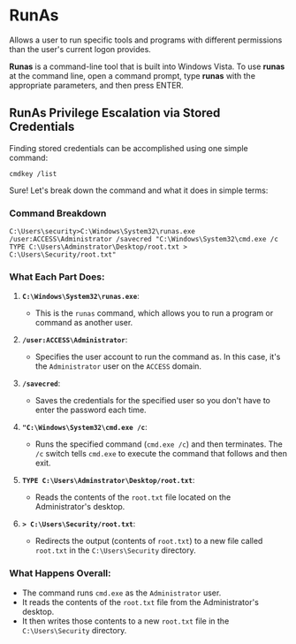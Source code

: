 # RunAs

Allows a user to run specific tools and programs with different permissions than the user's current logon provides.

**Runas** is a command-line tool that is built into Windows Vista. To use **runas** at the command line, open a command prompt, type **runas** with the appropriate parameters, and then press ENTER.

## RunAs Privilege Escalation via Stored Credentials

Finding stored credentials can be accomplished using one simple command:

```
cmdkey /list
```

Sure! Let's break down the command and what it does in simple terms:

### Command Breakdown

```
C:\Users\security>C:\Windows\System32\runas.exe /user:ACCESS\Administrator /savecred "C:\Windows\System32\cmd.exe /c TYPE C:\Users\Adminstrator\Desktop/root.txt > C:\Users\Security/root.txt"
```

### What Each Part Does:

1. **`C:\Windows\System32\runas.exe`**:
    
    - This is the `runas` command, which allows you to run a program or command as another user.
2. **`/user:ACCESS\Administrator`**:
    
    - Specifies the user account to run the command as. In this case, it's the `Administrator` user on the `ACCESS` domain.
3. **`/savecred`**:
    
    - Saves the credentials for the specified user so you don't have to enter the password each time.
4. **`"C:\Windows\System32\cmd.exe /c`**:
    
    - Runs the specified command (`cmd.exe /c`) and then terminates. The `/c` switch tells `cmd.exe` to execute the command that follows and then exit.
5. **`TYPE C:\Users\Adminstrator\Desktop/root.txt`**:
    
    - Reads the contents of the `root.txt` file located on the Administrator's desktop.
6. **`> C:\Users\Security/root.txt`**:
    
    - Redirects the output (contents of `root.txt`) to a new file called `root.txt` in the `C:\Users\Security` directory.

### What Happens Overall:

- The command runs `cmd.exe` as the `Administrator` user.
- It reads the contents of the `root.txt` file from the Administrator's desktop.
- It then writes those contents to a new `root.txt` file in the `C:\Users\Security` directory.